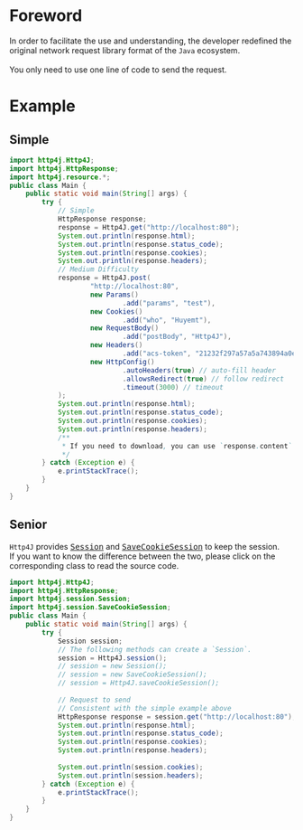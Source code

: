 # Foreword
In order to facilitate the use and understanding, the developer redefined the original network request library format of the `Java` ecosystem.
<br><br>
You only need to use one line of code to send the request.
# Example
## Simple
```java
import http4j.Http4J;
import http4j.HttpResponse;
import http4j.resource.*;
public class Main {
    public static void main(String[] args) {
        try {
            // Simple
            HttpResponse response;
            response = Http4J.get("http://localhost:80");
            System.out.println(response.html);
            System.out.println(response.status_code);
            System.out.println(response.cookies);
            System.out.println(response.headers);
            // Medium Difficulty
            response = Http4J.post(
                    "http://localhost:80",
                    new Params()
                            .add("params", "test"),
                    new Cookies()
                            .add("who", "Huyemt"),
                    new RequestBody()
                            .add("postBody", "Http4J"),
                    new Headers()
                            .add("acs-token", "21232f297a57a5a743894a0e4a801fc3"),
                    new HttpConfig()
                            .autoHeaders(true) // auto-fill header
                            .allowsRedirect(true) // follow redirect
                            .timeout(3000) // timeout
            );
            System.out.println(response.html);
            System.out.println(response.status_code);
            System.out.println(response.cookies);
            System.out.println(response.headers);
            /**
             * If you need to download, you can use `response.content` to get the bytes of the response content
             */
        } catch (Exception e) {
            e.printStackTrace();
        }
    }
}
```
## Senior
`Http4J` provides <kbd>[Session](../../src/main/java/http4j/session/Session.java)</kbd> and <kbd>[SaveCookieSession](../../src/main/java/http4j/session/SaveCookieSession.java)</kbd> to keep the session.
<br>
If you want to know the difference between the two, please click on the corresponding class to read the source code.
```java
import http4j.Http4J;
import http4j.HttpResponse;
import http4j.session.Session;
import http4j.session.SaveCookieSession;
public class Main {
    public static void main(String[] args) {
        try {
            Session session;
            // The following methods can create a `Session`.
            session = Http4J.session();
            // session = new Session();
            // session = new SaveCookieSession();
            // session = Http4J.saveCookieSession();
            
            // Request to send
            // Consistent with the simple example above
            HttpResponse response = session.get("http://localhost:80");
            System.out.println(response.html);
            System.out.println(response.status_code);
            System.out.println(response.cookies);
            System.out.println(response.headers);
            
            System.out.println(session.cookies);
            System.out.println(session.headers);
        } catch (Exception e) {
            e.printStackTrace();
        }
    }
}
```
